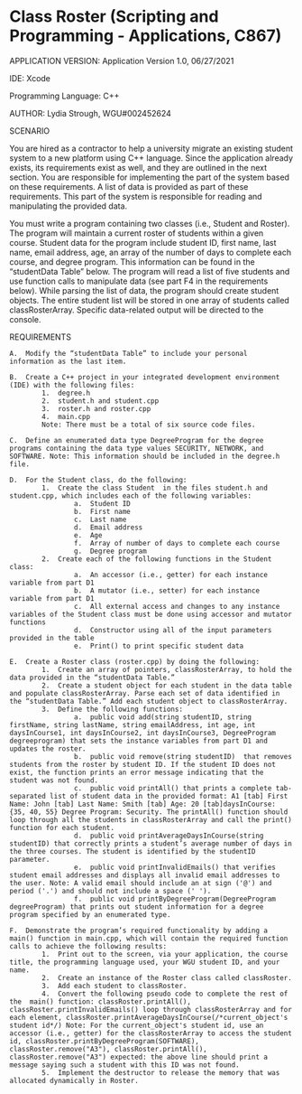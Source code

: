 # Class Roster (Scripting and Programming - Applications, C867) 

APPLICATION VERSION: Application Version 1.0, 06/27/2021

IDE: Xcode

Programming Language: C++

AUTHOR: Lydia Strough, WGU#002452624

SCENARIO 

You are hired as a contractor to help a university migrate an existing student system to a new platform using C++ language. Since the application already exists, its requirements exist as well, and they are outlined in the next section. You are responsible for implementing the part of the system based on these requirements. A list of data is provided as part of these requirements. This part of the system is responsible for reading and manipulating the provided data.

You must write a program containing two classes (i.e., Student and Roster). The program will maintain a current roster of students within a given course. Student data for the program include student ID, first name, last name, email address, age, an array of the number of days to complete each course, and degree program. This information can be found in the “studentData Table” below. The program will read a list of five students and use function calls to manipulate data (see part F4 in the requirements below). While parsing the list of data, the program should create student objects. The entire student list will be stored in one array of students called classRosterArray. Specific data-related output will be directed to the console.

REQUIREMENTS

    A.  Modify the “studentData Table” to include your personal information as the last item.

    B.  Create a C++ project in your integrated development environment (IDE) with the following files: 
            1.  degree.h
            2.  student.h and student.cpp 
            3.  roster.h and roster.cpp
            4.  main.cpp 
            Note: There must be a total of six source code files.

    C.  Define an enumerated data type DegreeProgram for the degree programs containing the data type values SECURITY, NETWORK, and SOFTWARE. Note: This information should be included in the degree.h file.

    D.  For the Student class, do the following:
            1.  Create the class Student  in the files student.h and student.cpp, which includes each of the following variables: 
                    a.  Student ID
                    b.  First name
                    c.  Last name 
                    d.  Email address
                    e.  Age
                    f.  Array of number of days to complete each course 
                    g.  Degree program
            2.  Create each of the following functions in the Student class: 
                    a.  An accessor (i.e., getter) for each instance variable from part D1
                    b.  A mutator (i.e., setter) for each instance variable from part D1
                    c.  All external access and changes to any instance variables of the Student class must be done using accessor and mutator functions
                    d.  Constructor using all of the input parameters provided in the table
                    e.  Print() to print specific student data

    E.  Create a Roster class (roster.cpp) by doing the following: 
            1.  Create an array of pointers, classRosterArray, to hold the data provided in the “studentData Table.” 
            2.  Create a student object for each student in the data table and populate classRosterArray. Parse each set of data identified in the “studentData Table.” Add each student object to classRosterArray.
            3.  Define the following functions: 
                    a.  public void add(string studentID, string firstName, string lastName, string emailAddress, int age, int daysInCourse1, int daysInCourse2, int daysInCourse3, DegreeProgram degreeprogram) that sets the instance variables from part D1 and updates the roster. 
                    b.  public void remove(string studentID)  that removes students from the roster by student ID. If the student ID does not exist, the function prints an error message indicating that the student was not found. 
                    c.  public void printAll() that prints a complete tab-separated list of student data in the provided format: A1 [tab] First Name: John [tab] Last Name: Smith [tab] Age: 20 [tab]daysInCourse: {35, 40, 55} Degree Program: Security. The printAll() function should loop through all the students in classRosterArray and call the print() function for each student. 
                    d.  public void printAverageDaysInCourse(string studentID) that correctly prints a student’s average number of days in the three courses. The student is identified by the studentID parameter. 
                    e.  public void printInvalidEmails() that verifies student email addresses and displays all invalid email addresses to the user. Note: A valid email should include an at sign ('@') and period ('.') and should not include a space (' '). 
                    f.  public void printByDegreeProgram(DegreeProgram degreeProgram) that prints out student information for a degree program specified by an enumerated type.

    F.  Demonstrate the program’s required functionality by adding a main() function in main.cpp, which will contain the required function calls to achieve the following results:
            1.  Print out to the screen, via your application, the course title, the programming language used, your WGU student ID, and your name.
            2.  Create an instance of the Roster class called classRoster.
            3.  Add each student to classRoster.
            4.  Convert the following pseudo code to complete the rest of the  main() function: classRoster.printAll(), classRoster.printInvalidEmails() loop through classRosterArray and for each element, classRoster.printAverageDaysInCourse(/*current_object's student id*/) Note: For the current_object's student id, use an accessor (i.e., getter) for the classRosterArray to access the student id, classRoster.printByDegreeProgram(SOFTWARE), classRoster.remove("A3"), classRoster.printAll(), classRoster.remove("A3") expected: the above line should print a message saying such a student with this ID was not found.
            5.  Implement the destructor to release the memory that was allocated dynamically in Roster.
